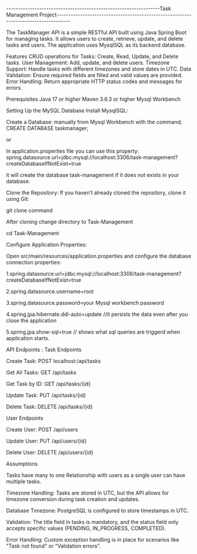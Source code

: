 -----------------------------------------------------------------Task Management Project------------------------------------------------------------------------------------

The TaskManager API is a simple RESTful API built using Java Spring Boot for managing tasks. It allows users to create, retrieve, update, and delete tasks and users. 
The application uses MysqlSQL as its backend database.

Features
CRUD operations for Tasks: Create, Read, Update, and Delete tasks.
User Management: Add, update, and delete users.
Timezone Support: Handle tasks with different timezones and store dates in UTC.
Data Validation: Ensure required fields are filled and valid values are provided.
Error Handling: Return appropriate HTTP status codes and messages for errors.

Prerequisites
Java 17 or higher
Maven 3.6.3 or higher
Mysql Workbench

Setting Up the MySQL Database
Install MysqlSQL:

Create a Database: manually from Mysql Workbench with the command;
CREATE DATABASE taskmanager;

 or 
 
 In application.properties file you can use this property: spring.datasource.url=jdbc:mysql://localhost:3306/task-management?createDatabaseIfNotExist=true
 
 it will create the database task-management if it does not exists in your database.

 Clone the Repository:
If you haven’t already cloned the repository, clone it using Git:

git clone command

After cloning change directory to Task-Management

cd Task-Management

Configure Application Properties:

Open src/main/resources/application.properties and configure the database connection properties:

1.spring.datasource.url=jdbc:mysql://localhost:3306/task-management?createDatabaseIfNotExist=true

2.spring.datasource.username=root

3.spring.datasource.password=your Mysql workbench password

4.spring.jpa.hibernate.ddl-auto=update //it persists the data even after you close the application

5.spring.jpa.show-sql=true  // shows what sql queries are triggerd when application starts.

API Endpoints :
Task Endpoints

Create Task: POST localhost:/api/tasks

Get All Tasks: GET /api/tasks

Get Task by ID: GET /api/tasks/{id}

Update Task: PUT /api/tasks/{id}

Delete Task: DELETE /api/tasks/{id}

User Endpoints

Create User: POST /api/users

Update User: PUT /api/users/{id}

Delete User: DELETE /api/users/{id}


Assumptions

Tasks have many to one Relationship with users as a single user can have multiple tasks.

Timezone Handling: Tasks are stored in UTC, but the API allows for timezone conversion during task creation and updates.

Database Timezone: PostgreSQL is configured to store timestamps in UTC.

Validation: The title field in tasks is mandatory, and the status field only accepts specific values (PENDING, IN_PROGRESS, COMPLETED).

Error Handling: Custom exception handling is in place for scenarios like "Task not found" or "Validation errors".

 
